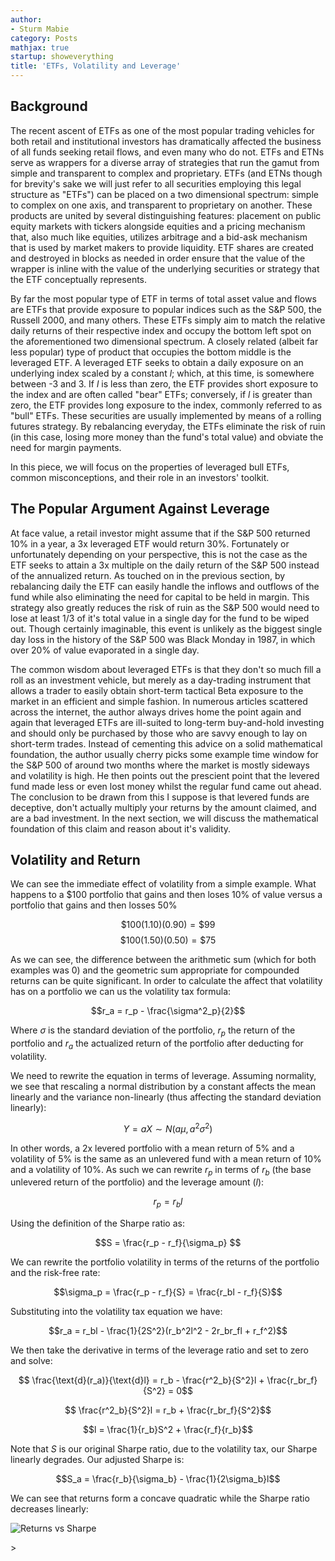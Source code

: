 ```yaml
---
author:
- Sturm Mabie
category: Posts
mathjax: true
startup: showeverything
title: 'ETFs, Volatility and Leverage'
---
```


Background
----------

The recent ascent of ETFs as one of the most popular trading vehicles
for both retail and institutional investors has dramatically affected
the business of all funds seeking retail flows, and even many who do
not. ETFs and ETNs serve as wrappers for a diverse array of strategies
that run the gamut from simple and transparent to complex and
proprietary. ETFs (and ETNs though for brevity\'s sake we will just
refer to all securities employing this legal structure as \"ETFs\") can
be placed on a two dimensional spectrum: simple to complex on one axis,
and transparent to proprietary on another. These products are united by
several distinguishing features: placement on public equity markets with
tickers alongside equities and a pricing mechanism that, also much like
equities, utilizes arbitrage and a bid-ask mechanism that is used by
market makers to provide liquidity. ETF shares are created and destroyed
in blocks as needed in order ensure that the value of the wrapper is
inline with the value of the underlying securities or strategy that the
ETF conceptually represents.

By far the most popular type of ETF in terms of total asset value and
flows are ETFs that provide exposure to popular indices such as the S&P
500, the Russell 2000, and many others. These ETFs simply aim to match
the relative daily returns of their respective index and occupy the
bottom left spot on the aforementioned two dimensional spectrum. A
closely related (albeit far less popular) type of product that occupies
the bottom middle is the leveraged ETF. A leveraged ETF seeks to obtain
a daily exposure on an underlying index scaled by a constant $l$; which,
at this time, is somewhere between -3 and 3. If $l$ is less than zero,
the ETF provides short exposure to the index and are often called
\"bear\" ETFs; conversely, if $l$ is greater than zero, the ETF provides
long exposure to the index, commonly referred to as \"bull\" ETFs. These
securities are usually implemented by means of a rolling futures
strategy. By rebalancing everyday, the ETFs eliminate the risk of ruin
(in this case, losing more money than the fund\'s total value) and
obviate the need for margin payments.

In this piece, we will focus on the properties of leveraged bull ETFs,
common misconceptions, and their role in an investors\' toolkit.

The Popular Argument Against Leverage
-------------------------------------

At face value, a retail investor might assume that if the S&P 500
returned 10% in a year, a 3x leveraged ETF would return 30%. Fortunately
or unfortunately depending on your perspective, this is not the case as
the ETF seeks to attain a 3x multiple on the daily return of the S&P 500
instead of the annualized return. As touched on in the previous section,
by rebalancing daily the ETF can easily handle the inflows and outflows
of the fund while also eliminating the need for capital to be held in
margin. This strategy also greatly reduces the risk of ruin as the S&P
500 would need to lose at least 1/3 of it\'s total value in a single day
for the fund to be wiped out. Though certainly imaginable, this event is
unlikely as the biggest single day loss in the history of the S&P 500
was Black Monday in 1987, in which over 20% of value evaporated in a
single day.

The common wisdom about leveraged ETFs is that they don\'t so much fill
a roll as an investment vehicle, but merely as a day-trading instrument
that allows a trader to easily obtain short-term tactical Beta exposure
to the market in an efficient and simple fashion. In numerous articles
scattered across the internet, the author always drives home the point
again and again that leveraged ETFs are ill-suited to long-term
buy-and-hold investing and should only be purchased by those who are
savvy enough to lay on short-term trades. Instead of cementing this
advice on a solid mathematical foundation, the author usually cherry
picks some example time window for the S&P 500 of around two months
where the market is mostly sideways and volatility is high. He then
points out the prescient point that the levered fund made less or even
lost money whilst the regular fund came out ahead. The conclusion to be
drawn from this I suppose is that levered funds are deceptive, don\'t
actually multiply your returns by the amount claimed, and are a bad
investment. In the next section, we will discuss the mathematical
foundation of this claim and reason about it\'s validity.

Volatility and Return
---------------------

We can see the immediate effect of volatility from a simple example.
What happens to a \$100 portfolio that gains and then loses 10% of value
versus a portfolio that gains and then losses 50%

$$\$100(1.10)(0.90) = \$99$$ $$\$100(1.50)(0.50) = \$75$$

As we can see, the difference between the arithmetic sum (which for both
examples was 0) and the geometric sum appropriate for compounded returns
can be quite significant. In order to calculate the affect that
volatility has on a portfolio we can us the volatility tax formula:

$$r_a = r_p - \frac{\sigma^2_p}{2}$$

Where $\sigma$ is the standard deviation of the portfolio, $r_p$ the
return of the portfolio and $r_a$ the actualized return of the portfolio
after deducting for volatility.

We need to rewrite the equation in terms of leverage. Assuming
normality, we see that rescaling a normal distribution by a constant
affects the mean linearly and the variance non-linearly (thus affecting
the standard deviation linearly):

$$ Y = aX \sim N(a\mu, a^2\sigma^2)$$

In other words, a 2x levered portfolio with a mean return of 5% and a
volatility of 5% is the same as an unlevered fund with a mean return of
10% and a volatility of 10%. As such we can rewrite $r_p$ in terms of
$r_b$ (the base unlevered return of the portfolio) and the leverage
amount ($l$):

$$r_p = r_bl$$

Using the definition of the Sharpe ratio as:

$$S = \frac{r_p - r_f}{\sigma_p} $$

We can rewrite the portfolio volatility in terms of the returns of the
portfolio and the risk-free rate:

$$\sigma_p = \frac{r_p - r_f}{S} = \frac{r_bl - r_f}{S}$$

Substituting into the volatility tax equation we have:

$$r_a = r_bl - \frac{1}{2S^2}(r_b^2l^2 - 2r_br_fl + r_f^2)$$

We then take the derivative in terms of the leverage ratio and set to
zero and solve:

$$ \frac{\text{d}(r_a)}{\text{d}l} = r_b - \frac{r^2_b}{S^2}l + \frac{r_br_f}{S^2} = 0$$

$$ \frac{r^2_b}{S^2}l = r_b + \frac{r_br_f}{S^2}$$

$$l = \frac{1}{r_b}S^2 + \frac{r_f}{r_b}$$

Note that $S$ is our original Sharpe ratio, due to the volatility tax,
our Sharpe linearly degrades. Our adjusted Sharpe is:

$$S_a = \frac{r_b}{\sigma_b} - \frac{1}{2\sigma_b}l$$

We can see that returns form a concave quadratic while the Sharpe ratio
decreases linearly:

![Returns vs Sharpe](~/learn/vol-1.svg)

\>
